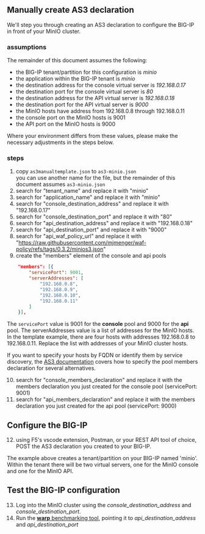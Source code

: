 ## Manually create AS3 declaration
We'll step you through creating an AS3 declaration to configure the BIG-IP in front of your MinIO cluster.
### assumptions
The remainder of this document assumes the following:  
- the BIG-IP tenant/partition for this configuration is *minio*
- the application within the BIG-IP tenant is *minio*
- the destination address for the console virtual server is *192.168.0.17*
- the destination port for the console virtual server is *80*
- the destination address for the API virtual server is *192.168.0.18*
- the destination port for the API virtual server is *9000*
- the MinIO hosts have address from 192.168.0.8 through 192.168.0.11
- the console port on the MinIO hosts is 9001
- the API port on the MinIO hosts is 9000

Where your environment differs from these values, please make the necessary adjustments in the steps below.

### steps
1. copy `as3manualtemplate.json` to `as3-minio.json`  
you can use another name for the file, but the remainder of this document assumes `as3-minio.json`
2. search for "tenant_name" and replace it with "minio"
3. search for "application_name" and replace it with "minio"
4. search for "console_destination_address" and replace it with "192.168.0.17"
5. search for "console_destination_port" and replace it with "80"
6. search for "api_destination_address" and replace it with "192.168.0.18"
7. search for "api_destination_port" and replace it with "9000"
8. search for "api_waf_policy_url" and replace it with "https://raw.githubusercontent.com/mjmenger/waf-policy/refs/tags/0.3.2/minios3.json"
9. create the "members" element of the console and api pools
```json
    "members": [{
        "servicePort": 9001,
        "serverAddresses": [
            "192.168.0.8",
            "192.168.0.9",
            "192.168.0.10",
            "192.168.0.11"
        ]
    }],  
``` 
The `servicePort` value is 9001 for the **console** pool and 9000 for the **api**  pool. The serverAddresses value is a list of addresses for the MinIO hosts. In the template example, there are four hosts with addresses 192.168.0.8 to 192.168.0.11. Replace the list with addresses of your MinIO cluster hosts. 

If you want to specify your hosts by FQDN or identify them by service discovery, the [AS3 documentation](https://clouddocs.f5.com/products/extensions/f5-appsvcs-extension/latest/refguide/schema-reference.html#pool) covers how to specify the pool members declaration for several alternatives.

10. search for "console_members_declaration" and replace it with the members declaration you just created for the console pool (servicePort: 9001)
11. search for "api_members_declaration" and replace it with the members declaration you just created for the api pool (servicePort: 9000)


## Configure the BIG-IP
12. using F5's vscode extension, Postman, or your REST API tool of choice, POST the AS3 declaration you created to your BIG-IP. 

The example above creates a tenant/partition on your BIG-IP named 'minio'. Within the tenant there will be two virtual servers, one for the MinIO console and one for the MinIO API. 

## Test the BIG-IP configuration
13. Log into the MinIO cluster using the *console_destination_address* and *console_destination_port*. 
14. Run the [**warp** benchmarking tool](https://github.com/minio/warp), pointing it to *api_destination_address* and *api_destination_port*